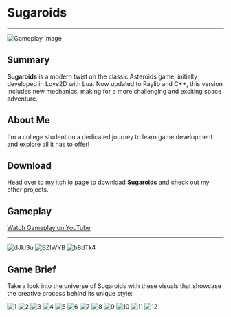 # Sugaroids
---
![Gameplay Image](https://github.com/user-attachments/assets/0ac8d21a-df17-4150-9166-3135e7f7378f)

## Summary
**Sugaroids** is a modern twist on the classic Asteroids game, initially developed in Love2D with Lua. Now updated to Raylib and C++, this version includes new mechanics, making for a more challenging and exciting space adventure.

## About Me
I'm a college student on a dedicated journey to learn game development and explore all it has to offer!

## Download
Head over to [my itch.io page](https://kapnack.itch.io/sugaroids) to download **Sugaroids** and check out my other projects.

## Gameplay
[Watch Gameplay on YouTube](https://youtu.be/A7O5nfVKGsU)

---

![dJkI3u](https://github.com/user-attachments/assets/8e54e101-c159-4a3c-b64e-5e7a6037d858) ![BZIWYB](https://github.com/user-attachments/assets/1090dc3c-9458-4050-9a84-e0257b39dcb3) ![b8dTk4](https://github.com/user-attachments/assets/cde8cd6b-a219-400f-aa25-fd7827655d45)

## Game Brief

Take a look into the universe of Sugaroids with these visuals that showcase the creative process behind its unique style:

![1](https://github.com/user-attachments/assets/2725f254-5563-48ed-9f18-2b5a56a990fc)
![2](https://github.com/user-attachments/assets/2b22ae29-c943-4555-93af-5d4cb2e8fdf2)
![3](https://github.com/user-attachments/assets/e55a16bc-18a7-48b5-ab0a-e104ba3c7798)
![4](https://github.com/user-attachments/assets/4577c0f9-d021-4fa1-a244-44e611bd862e)
![5](https://github.com/user-attachments/assets/87cb2657-3bec-4371-9d6a-ea68e67ed9b9)
![6](https://github.com/user-attachments/assets/15b2b95b-639d-47ae-98a4-02a2f4335d0a)
![7](https://github.com/user-attachments/assets/ddac32a0-3fe8-4f55-b42b-80963a5bb3cc)
![8](https://github.com/user-attachments/assets/eb908d5a-329c-437f-8f83-e7cd33db1450)
![9](https://github.com/user-attachments/assets/b6c86dd4-0ba2-4b96-96fe-587aafc305af)
![10](https://github.com/user-attachments/assets/8b14998e-1577-4b20-bc07-6f2d5ff81ed5)
![11](https://github.com/user-attachments/assets/927c84aa-6b2d-4e09-a267-74ff671785b1)
![12](https://github.com/user-attachments/assets/82aa74c0-1b3e-4e16-9d56-e58ee3fcaa84)
